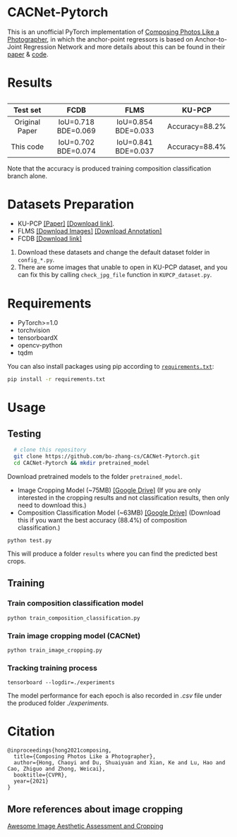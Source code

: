 # CACNet-Pytorch
This is an unofficial PyTorch implementation of [Composing Photos Like a Photographer](https://openaccess.thecvf.com/content/CVPR2021/html/Hong_Composing_Photos_Like_a_Photographer_CVPR_2021_paper.html), in which the anchor-point regressors is based on Anchor-to-Joint Regression Network and more details about this can be found in their [paper](https://arxiv.org/pdf/1908.09999.pdf) & [code](https://github.com/zhangboshen/A2J).

# Results

## 
| Test set | FCDB | FLMS | KU-PCP |
|:--:|:--:|:--:|:--:|
| Original Paper | IoU=0.718 BDE=0.069 | IoU=0.854 BDE=0.033 | Accuracy=88.2% |
| This code      | IoU=0.702 BDE=0.074 | IoU=0.841 BDE=0.037 | Accuracy=88.4% |

Note that the accuracy is produced training composition classification branch alone.

# Datasets Preparation
+ KU-PCP [[Paper]](https://www.sciencedirect.com/science/article/abs/pii/S1047320318301147)
[[Download link]](http://mcl.korea.ac.kr/research/Submitted/jtlee_JVCIR2018/KU_PCP_Dataset.zip).
+ FLMS [[Download Images]](http://fangchen.org/proj_page/FLMS_mm14/data/radomir500_image/image.tar) [[Download Annotation]](http://fangchen.org/proj_page/FLMS_mm14/data/radomir500_gt/release_data.tar)
+ FCDB [[Download link]](https://github.com/yiling-chen/flickr-cropping-dataset)

1. Download these datasets and change the default dataset folder in ``config_*.py``. 
2. There are some images that unable to open in KU-PCP dataset, and you can fix this by calling ``check_jpg_file`` function in ``KUPCP_dataset.py``.

# Requirements
- PyTorch>=1.0
- torchvision
- tensorboardX
- opencv-python
- tqdm

You can also install packages using pip according to [``requirements.txt``](./requirements.txt): 

```bash
pip install -r requirements.txt
```

# Usage

## Testing

```bash
  # clone this repository
  git clone https://github.com/bo-zhang-cs/CACNet-Pytorch.git
  cd CACNet-Pytorch && mkdir pretrained_model
  ```
Download pretrained models to the folder ``pretrained_model``.
- Image Cropping Model (~75MB) [[Google Drive]](https://drive.google.com/file/d/19LUhHK1viHu9TYqzk2te2orqzKMA_ZRQ/view?usp=sharing) (If you are only interested in the cropping results and not classification results, then only need to download this.) 
- Composition Classification Model (~63MB) [[Google Drive]](https://drive.google.com/file/d/1PK3FaId80M5yKywlMc2Uy6pHzQ_aqG4X/view?usp=sharing) (Download this if you want the best accuracy (88.4\%) of composition classification.)

```
python test.py
```
This will produce a folder ``results`` where you can find the predicted best crops.

## Training

### Train composition classification model
```
python train_composition_classification.py
```

### Train image cropping model (CACNet)
```
python train_image_cropping.py
```

### Tracking training process
```
tensorboard --logdir=./experiments
```
The model performance for each epoch is also recorded in *.csv* file under the produced folder *./experiments*. 

# Citation
```
@inproceedings{hong2021composing,
  title={Composing Photos Like a Photographer},
  author={Hong, Chaoyi and Du, Shuaiyuan and Xian, Ke and Lu, Hao and Cao, Zhiguo and Zhong, Weicai},
  booktitle={CVPR},
  year={2021}
}
```

## More references about image cropping 
[Awesome Image Aesthetic Assessment and Cropping](https://github.com/bcmi/Awesome-Aesthetic-Evaluation-and-Cropping)
